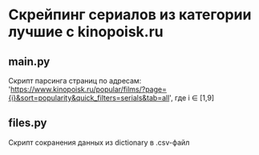 # Скрейпинг сериалов из категории лучшие с kinopoisk.ru
## main.py
Скрипт парсинга страниц по адресам: 
'https://www.kinopoisk.ru/popular/films/?page={i}&sort=popularity&quick_filters=serials&tab=all', где i ∈ [1,9]

## files.py
Скрипт сокранения данных из dictionary в .csv-файл
